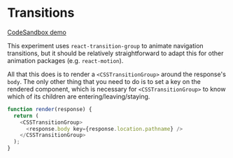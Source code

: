 # Transitions

[CodeSandbox demo](https://codesandbox.io/s/github/pshrmn/curi/tree/master/examples/transitions)

This experiment uses `react-transition-group` to animate navigation transitions, but it should be relatively straightforward to adapt this for other animation packages (e.g. `react-motion`).

All that this does is to render a `<CSSTransitionGroup>` around the response's `body`. The only other thing that you need to do is to set a key on the rendered component, which is necessary for `<CSSTransitionGroup>` to know which of its children are entering/leaving/staying. 

```js
function render(response) {
  return (
    <CSSTransitionGroup>
      <response.body key={response.location.pathname} />
    </CSSTransitionGroup>
  );
}
```
